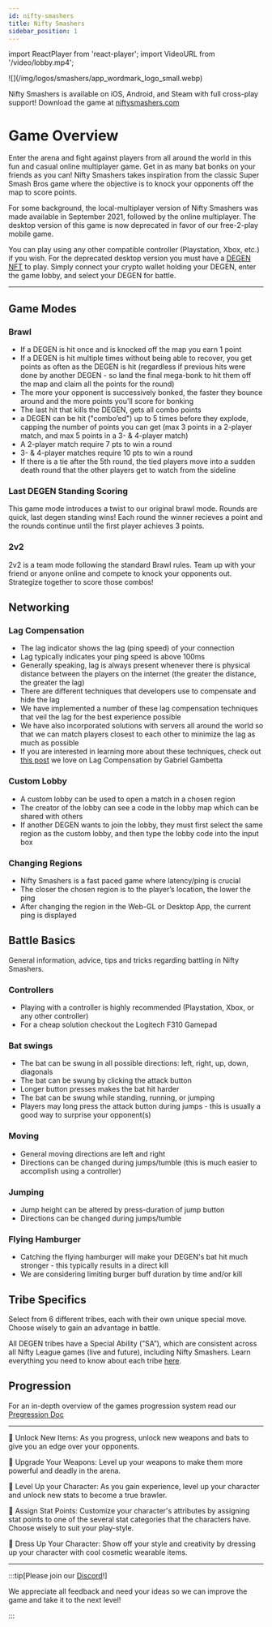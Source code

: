```yaml
---
id: nifty-smashers
title: Nifty Smashers
sidebar_position: 1
---
```


import ReactPlayer from 'react-player';
import VideoURL from '/video/lobby.mp4';

<div style={{ maxWidth: 500, margin: 'auto' }}>![](/img/logos/smashers/app_wordmark_logo_small.webp)</div>

Nifty Smashers is available on iOS, Android, and Steam with full cross-play support! Download the game at [niftysmashers.com](https://niftysmashers.com/)

# Game Overview

Enter the arena and fight against players from all around the world in this fun and casual online multiplayer game. Get in as many bat bonks on your friends as you can! Nifty Smashers takes inspiration from the classic Super Smash Bros game where the objective is to knock your opponents off the map to score points.

For some background, the local-multiplayer version of Nifty Smashers was made available in September 2021, followed by the online multiplayer. The desktop version of this game is now deprecated in favor of our free-2-play mobile game.

You can play using any other compatible controller (Playstation, Xbox, etc.) if you wish. For the deprecated desktop version you must have a [DEGEN NFT](/docs/overview/nfts/degens/about) to play. Simply connect your crypto wallet holding your DEGEN, enter the game lobby, and select your DEGEN for battle.

<ReactPlayer controls src="https://www.youtube.com/embed/4lnDrx4aDq8" width="100%" height={500} />

---

## Game Modes

### Brawl

- If a DEGEN is hit once and is knocked off the map you earn 1 point
- If a DEGEN is hit multiple times without being able to recover, you get points as often as the DEGEN is hit (regardless if previous hits were done by another DEGEN - so land the final mega-bonk to hit them off the map and claim all the points for the round)
- The more your opponent is successively bonked, the faster they bounce around and the more points you'll score for bonking
- The last hit that kills the DEGEN, gets all combo points
- a DEGEN can be hit ("combo’ed") up to 5 times before they explode, capping the number of points you can get (max 3 points in a 2-player match, and max 5 points in a 3- & 4-player match)
- A 2-player match require 7 pts to win a round
- 3- & 4-player matches require 10 pts to win a round
- If there is a tie after the 5th round, the tied players move into a sudden death round that the other players get to watch from the sideline

### Last DEGEN Standing Scoring

This game mode introduces a twist to our original brawl mode. Rounds are quick, last degen standing wins! Each round the winner recieves a point and the rounds continue until the first player achieves 3 points.

### 2v2

2v2 is a team mode following the standard Brawl rules. Team up with your friend or anyone online and compete to knock your opponents out. Strategize together to score those combos!

## Networking

### Lag Compensation

- The lag indicator shows the lag (ping speed) of your connection
- Lag typically indicates your ping speed is above 100ms
- Generally speaking, lag is always present whenever there is physical distance between the players on the internet (the greater the distance, the greater the lag)
- There are different techniques that developers use to compensate and hide the lag
- We have implemented a number of these lag compensation techniques that veil the lag for the best experience possible
- We have also incorporated solutions with servers all around the world so that we can match players closest to each other to minimize the lag as much as possible
- If you are interested in learning more about these techniques, check out [this post](https://www.gabrielgambetta.com/client-side-prediction-server-reconciliation.html) we love on Lag Compensation by Gabriel Gambetta

### Custom Lobby

- A custom lobby can be used to open a match in a chosen region
- The creator of the lobby can see a code in the lobby map which can be shared with others
- If another DEGEN wants to join the lobby, they must first select the same region as the custom lobby, and then type the lobby code into the input box

### Changing Regions

- Nifty Smashers is a fast paced game where latency/ping is crucial
- The closer the chosen region is to the player’s location, the lower the ping
- After changing the region in the Web-GL or Desktop App, the current ping is displayed

## Battle Basics

General information, advice, tips and tricks regarding battling in Nifty Smashers.

### Controllers

- Playing with a controller is highly recommended (Playstation, Xbox, or any other controller)
- For a cheap solution checkout the Logitech F310 Gamepad

### Bat swings

- The bat can be swung in all possible directions: left, right, up, down, diagonals
- The bat can be swung by clicking the attack button
- Longer button presses makes the bat hit harder
- The bat can be swung while standing, running, or jumping
- Players may long press the attack button during jumps - this is usually a good way to surprise your opponent(s)

### Moving

- General moving directions are left and right
- Directions can be changed during jumps/tumble (this is much easier to accomplish using a controller)

### Jumping

- Jump height can be altered by press-duration of jump button
- Directions can be changed during jumps/tumble

### Flying Hamburger

- Catching the flying hamburger will make your DEGEN's bat hit much stronger - this typically results in a direct kill
- We are considering limiting burger buff duration by time and/or kill

## Tribe Specifics

Select from 6 different tribes, each with their own unique special move. Choose wisely to gain an advantage in battle.

All DEGEN tribes have a Special Ability (”SA”), which are consistent across all Nifty League games (live and future), including Nifty Smashers. Learn everything you need to know about each tribe [here](/docs/overview/nfts/degens/tribes).

## Progression

For an in-depth overview of the games progression system read our [Pregression Doc](https://docs.google.com/document/d/160WTUFqiL4oyap0x0Zf1rM9zxQGBCIGQbrWxF_604bM/edit?usp=sharing)

<ReactPlayer playing playsInline src={VideoURL} width="100%" height={500} />

---

🥊 Unlock New Items:
As you progress, unlock new weapons and bats to give you an edge over your opponents.

🥊 Upgrade Your Weapons:
Level up your weapons to make them more powerful and deadly in the arena.

🥊 Level Up your Character:
As you gain experience, level up your character and unlock new stats to become a true brawler.

🥊 Assign Stat Points:
Customize your character's attributes by assigning stat points to one of the several stat categories that the characters have. Choose wisely to suit your play-style.

🥊 Dress Up Your Character:
Show off your style and creativity by dressing up your character with cool cosmetic wearable items.

---

:::tip[Please join our [Discord](https://discord.gg/niftyleague)!]

We appreciate all feedback and need your ideas so we can improve the game and take it to the next level!

:::
